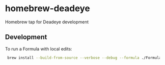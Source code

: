# homebrew-deadeye

Homebrew tap for Deadeye development

## Development

To run a Formula with local edits:

```sh
 brew install --build-from-source --verbose --debug --formula ./Formula/wpilib.rb
```